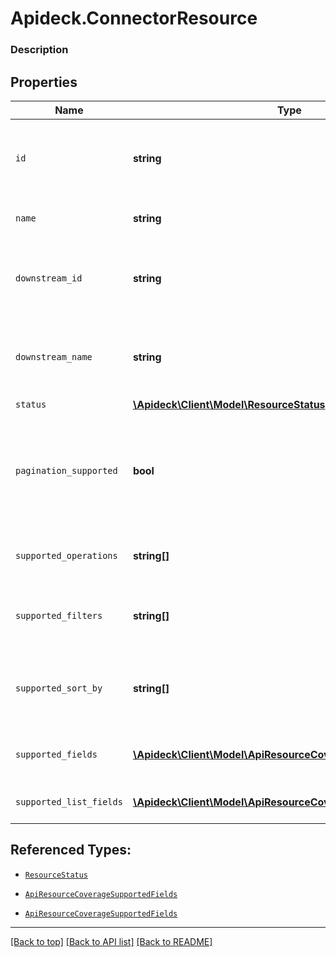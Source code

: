 # Apideck.ConnectorResource

### Description

## Properties
Name | Type | Description | Notes
------------ | ------------- | ------------- | -------------
`id` | **string** | ID of the resource, typically a lowercased version of name. | [optional] 
`name` | **string** | Name of the resource (plural) | [optional] 
`downstream_id` | **string** | ID of the resource in the Connector's API (downstream) | [optional] 
`downstream_name` | **string** | Name of the resource in the Connector's API (downstream) | [optional] 
`status` | [**\Apideck\Client\Model\ResourceStatus**](ResourceStatus.md) |  | [optional] 
`pagination_supported` | **bool** | Indicates if pagination (cursor and limit parameters) is supported on the list endpoint of the resource. | [optional] 
`supported_operations` | **string[]** | List of supported operations on the resource. | [optional] 
`supported_filters` | **string[]** | Supported filters on the list endpoint of the resource. | [optional] 
`supported_sort_by` | **string[]** | Supported sorting properties on the list endpoint of the resource. | [optional] 
`supported_fields` | [**\Apideck\Client\Model\ApiResourceCoverageSupportedFields[]**](ApiResourceCoverageSupportedFields.md) | Supported fields on the detail endpoint. | [optional] 
`supported_list_fields` | [**\Apideck\Client\Model\ApiResourceCoverageSupportedFields[]**](ApiResourceCoverageSupportedFields.md) | Supported fields on the list endpoint. | [optional] 





## Referenced Types:




* [`ResourceStatus`](ResourceStatus.md)




* [`ApiResourceCoverageSupportedFields`](ApiResourceCoverageSupportedFields.md)
* [`ApiResourceCoverageSupportedFields`](ApiResourceCoverageSupportedFields.md)

---

[[Back to top]](#) [[Back to API list]](../../../../README.md#documentation-for-api-endpoints) [[Back to README]](../../../../README.md)


